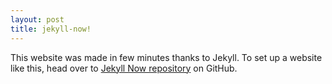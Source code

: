 ```yaml
---
layout: post
title: jekyll-now!
---
```


This website was made in few minutes thanks to Jekyll. To set up a website like this, head over to [Jekyll Now repository](https://github.com/barryclark/jekyll-now) on GitHub.

